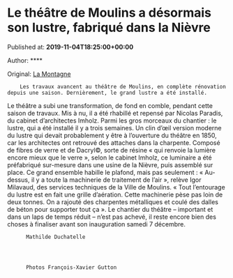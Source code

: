 
# Le théâtre de Moulins a désormais son lustre, fabriqué dans la Nièvre

Published at: **2019-11-04T18:25:00+00:00**

Author: ****

Original: [La Montagne](https://www.lamontagne.fr/moulins-03000/loisirs/le-theatre-de-moulins-a-desormais-son-lustre-fabrique-dans-la-nievre_13677374/)


        Les travaux avancent au théâtre de Moulins, en complète rénovation depuis une saison. Dernièrement, le grand lustre a été installé. 
      
Le théâtre a subi une transformation, de fond en comble, pendant cette saison de travaux.
Mis à nu, il a été rhabillé et repensé par Nicolas Paradis, du cabinet d’architectes Imholz.
Parmi les gros morceaux du chantier : le lustre, qui a été installé il y a trois semaines.
Un clin d’œil version moderne du lustre qui devait probablement y être à l’ouverture du théâtre en 1850, car les architectes ont retrouvé des attaches dans la charpente.
Composé de fibres de verre et de Dacryl©, sorte de résine « qui renvoie la lumière encore mieux que le verre », selon le cabinet Imholz, ce luminaire a été préfabriqué sur-mesure dans une usine de la Nièvre, puis assemblé sur place.
Ce grand ensemble habille le plafond, mais pas seulement : « Au-dessus, il y a toute la machinerie de traitement de l’air », relève Igor Milavaud, des services techniques de la Ville de Moulins.
« Tout l’entourage du lustre est en fait une grille d’aération. Cette machinerie pèse pas loin de deux tonnes. On a rajouté des charpentes métalliques et coulé des dalles de béton pour supporter tout ça ».
Le chantier du théâtre – important et dans un laps de temps réduit – n’est pas achevé, il reste encore bien des choses à finaliser avant son inauguration samedi 7 décembre.

        
          Mathilde Duchatelle
        
      

        
          Photos François-Xavier Gutton
        
      

